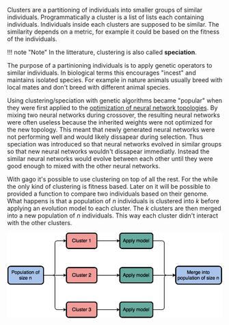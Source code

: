 Clusters are a partitioning of individuals into smaller groups of similar individuals. Programmatically a cluster is a list of lists each containing individuals. Individuals inside each clusters are supposed to be similar. The similarity depends on a metric, for example it could be based on the fitness of the individuals.

!!! note "Note"
    In the litterature, clustering is also called **speciation**.

The purpose of a partinioning individuals is to apply genetic operators to similar individuals. In biological terms this encourages "incest" and maintains isolated species. For example in nature animals usually breed with local mates and don't breed with different animal species.

Using clustering/speciation with genetic algorithms became "popular" when they were first applied to the [optimization of neural network topologies](https://www.wikiwand.com/en/Neuroevolution_of_augmenting_topologies). By mixing two neural networks during crossover, the resulting neural networks were often useless because the inherited weights were not optimized for the new topology. This meant that newly generated neural networks were not performing well and would likely dissapear during selection. Thus speciation was introduced so that neural networks evolved in similar groups so that new neural networks wouldn't dissapear immediatly. Instead the similar neural networks would evolve between each other until they were good enough to mixed with the other neural networks.

With gago it's possible to use clustering on top of all the rest. For the while the only kind of clustering is fitness based. Later on it will be possible to provided a function to compare two individuals based on their genome. What happens is that a population of $n$ individuals is clustered into $k$ before applying an evolution model to each cluster. The $k$ clusters are then merged into a new population of $n$ individuals. This way each cluster didn't interact with the other clusters.

![clustering](img/clustering.png)
